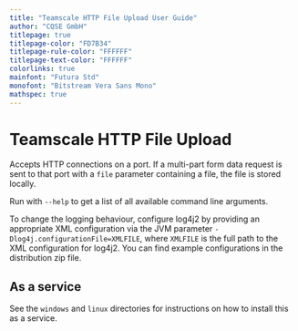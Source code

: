 ```yaml
---
title: "Teamscale HTTP File Upload User Guide"
author: "CQSE GmbH"
titlepage: true
titlepage-color: "FD7B34"
titlepage-rule-color: "FFFFFF"
titlepage-text-color: "FFFFFF"
colorlinks: true
mainfont: "Futura Std"
monofont: "Bitstream Vera Sans Mono"
mathspec: true
---
```


# Teamscale HTTP File Upload

Accepts HTTP connections on a port. If a multi-part form data request
is sent to that port with a `file` parameter containing a file, the file
is stored locally.

Run with `--help` to get a list of all available command line arguments.

To change the logging behaviour, configure log4j2 by providing an appropriate
XML configuration via the JVM parameter `-Dlog4j.configurationFile=XMLFILE`,
where `XMLFILE` is the full path to the XML configuration for log4j2. You can
find example configurations in the distribution zip file.

## As a service

See the `windows` and `linux` directories for instructions on how to
install this as a service.

